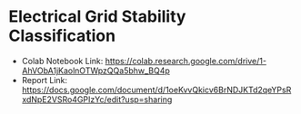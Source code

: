 # Electrical Grid Stability Classification

* Colab Notebook Link: https://colab.research.google.com/drive/1-AhVObA1jKaolnOTWpzQQa5bhw_BQ4p
* Report Link: https://docs.google.com/document/d/1oeKvvQkicv6BrNDJKTd2qeYPsRxdNpE2VSRo4GPIzYc/edit?usp=sharing
